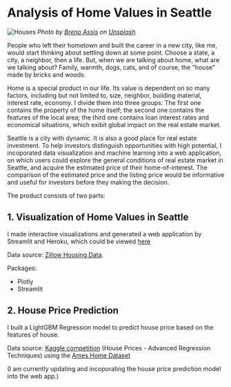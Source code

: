 # Analysis of Home Values in Seattle

![Houses](https://github.com/BaiyanRen/real-estate-analysis/blob/main/Pictures/breno-assis-r3WAWU5Fi5Q-unsplash.jpeg)
*Photo by <a href="https://unsplash.com/@brenoassis?utm_source=unsplash&utm_medium=referral&utm_content=creditCopyText">Breno Assis</a> on <a href="/s/photos/house?utm_source=unsplash&utm_medium=referral&utm_content=creditCopyText">Unsplash</a>*

People who left their hometown and built the career in a new city, like me, would start thinking about settling down at some point. Choose a state, a city, a neighbor, then a life. But, when we are talking about home, what are we talking about? Family, warmth, dogs, cats, and of course, the "house" made by bricks and woods. 

Home is a special product in our life. Its value is dependent on so many factors, including but not limited to, size, neighbor, building material, interest rate, economy. I divide them into three groups: The first one contains the property of the home itself; the second one contains the features of the local area; the third one contains loan interest rates and economical situations, which exibit global impact on the real estate market. 

Seattle is a city with dynamic. It is also a good place for real estate investment. To help investors distinguish opportunities with high potential, I incoporated data visualization and machine learning into a web application, on which users could explore the general conditions of real estate market in Seattle, and acquire the estimated price of their home-of-interest. The comparison of the estimated price and the listing price would be informative and useful for investors before they making the decision.

The product consists of two parts:

## 1. Visualization of Home Values in Seattle

I made interactive visualizations and generated a web application by Streamlit and Heroku, which could be viewed [here](https://capstone-baiyan.herokuapp.com/)

Data source: [Zillow Housing Data](https://www.zillow.com/research/data/).


Packages:
- Plotly
- Streamlit

## 2. House Price Prediction

I built a LightGBM Regression model to predict house price based on the features of house.

Data source: [Kaggle competition](https://www.kaggle.com/c/house-prices-advanced-regression-techniques) (House Prices - Advanced Regression Techniques) using the [Ames Home Dataset](http://jse.amstat.org/v19n3/decock.pdf)


(I am currently updating and incoporating the house price prediction model into the web app.)
